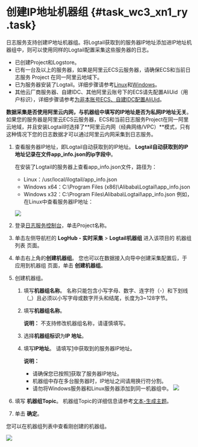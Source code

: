 # 创建IP地址机器组 {#task_wc3_xn1_ry .task}

日志服务支持创建IP地址机器组。将Logtail获取到的服务器IP地址添加进IP地址机器组中，则可以使用同样的Logtail配置采集这些服务器的日志。

-   已创建Project和Logstore。
-   已有一台及以上的服务器，如果是阿里云ECS云服务器，请确保ECS和当前日志服务 Project 在同一阿里云地域下。
-   已为服务器安装了Logtail。详细步骤请参考[Linux](intl.zh-CN/用户指南/Logtail采集/安装/Linux.md)和[Windows](intl.zh-CN/用户指南/Logtail采集/安装/Windows.md)。
-   其他云厂商服务器、自建IDC、其他阿里云账号下的ECS请先配置AliUid（用户标识），详细步骤请参考[为非本账号ECS、自建IDC配置AliUid](intl.zh-CN/用户指南/Logtail采集/机器组/为非本账号ECS、自建IDC配置AliUid.md)。

**数据采集是否使用阿里云内网，与机器组中填写的IP地址是否为私网IP地址无关**。如果您的服务器是阿里云ECS云服务器，ECS和当前日志服务Project在同一阿里云地域，并且安装Logtail时选择了**阿里云内网（经典网络/VPC）**模式，只有这种情况下您的日志数据才可以通过阿里云内网采集到日志服务。

1.  查看服务器IP地址，即Logtail自动获取到的IP地址。 **Logtail自动获取到的IP地址记录在文件app\_info.json的ip字段中**。

    在安装了Logtail的服务器上查看app\_info.json文件，路径为：

    -   Linux：/usr/local/ilogtail/app\_info.json
    -   Windows x64：C:\\Program Files \(x86\)\\Alibaba\\Logtail\\app\_info.json
    -   Windows x32：C:\\Program Files\\Alibaba\\Logtail\\app\_info.json
    例如，在Linux中查看服务器IP地址：

    ![](http://static-aliyun-doc.oss-cn-hangzhou.aliyuncs.com/assets/img/13080/154113197310497_zh-CN.png)

2.  登录[日志服务控制台](https://sls.console.aliyun.com)，单击Project名称。 
3.  单击左侧导航栏的 **LogHub - 实时采集** \> **Logtail机器组** 进入该项目的 机器组列表 页面。 
4.  单击右上角的**创建机器组**。 您也可以在数据接入向导中创建采集配置后，于 应用到机器组 页面，单击 **创建机器组**。
5.  创建机器组。 
    1.  填写**机器组名称**。 名称只能包含小写字母、数字、连字符（-）和下划线（\_）且必须以小写字母或数字开头和结尾，长度为3~128字节。
    2.  填写**机器组名称**。 

        **说明：** 不支持修改机器组名称，请谨慎填写。

    3.  选择**机器组标识**为**IP 地址**。 
    4.  填写**IP地址**。 请填写[1](#ip)中获取到的服务器IP地址。

        **说明：** 

        -   请确保您已按照[1](#ip)获取了服务器IP地址。
        -   机器组中存在多台服务器时，IP地址之间请用换行符分割。
        -   请勿将Windows服务器和Linux服务器添加到同一机器组中。
        ![](http://static-aliyun-doc.oss-cn-hangzhou.aliyuncs.com/assets/img/13080/15411319735277_zh-CN.png)

6.  填写 **机器组Topic**。 机器组Topic的详细信息请参考[文本-生成主题](intl.zh-CN/用户指南/Logtail采集/数据源/文本-生成主题.md)。
7.   单击 **确定**。 

您可以在机器组列表中查看刚创建的机器组。

![](http://static-aliyun-doc.oss-cn-hangzhou.aliyuncs.com/assets/img/13080/15411319735279_zh-CN.png)

